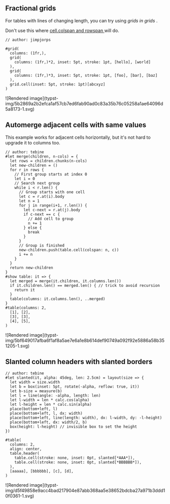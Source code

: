 ##  Fractional grids

For tables with lines of changing length, you can try using _grids in grids_ .

Don't use this where [ cell.colspan and rowspan
](https://typst.app/docs/reference/model/table/#definitions-cell-colspan) will
do.

    
    
    // author: jimpjorps
    
    #grid(
      columns: (1fr,),
      grid(
        columns: (1fr,)*2, inset: 5pt, stroke: 1pt, [hello], [world]
      ),
      grid(
        columns: (1fr,)*3, inset: 5pt, stroke: 1pt, [foo], [bar], [baz]
      ),
      grid.cell(inset: 5pt, stroke: 1pt)[abcxyz]
    )

![Rendered image](typst-
img/5b2869a2b2efca1af57cb7ed6fab90ad0c83a35b76c05258a1ae64096d5a8173-1.svg)

##  Automerge adjacent cells with same values

This example works for adjacent cells horizontally, but it's not hard to
upgrade it to columns too.

    
    
    // author: tebine
    #let merge(children, n-cols) = {
      let rows = children.chunks(n-cols)
      let new-children = ()
      for r in rows {
        // First group starts at index 0
        let i = 0 
        // Search next group
        while i < r.len() {
          // Group starts with one cell
          let c = r.at(i).body
          let n = 1
          for j in range(i+1, r.len()) {
            let c-next = r.at(j).body
            if c-next == c {
              // Add cell to group
              n += 1
            } else {
              break
            }
          }
          // Group is finished
          new-children.push(table.cell(colspan: n, c))
          i += n
        }
      }
      return new-children
    }
    #show table: it => {
      let merged = merge(it.children, it.columns.len())
      if it.children.len() == merged.len() { // trick to avoid recursion
        return it
      }
      table(columns: it.columns.len(), ..merged)
    }
    #table(columns: 2,
      [1], [2],
      [3], [3],
      [4], [5],
    )

![Rendered image](typst-
img/5bf649017afba6f1af8a5ae7e6a1e8b614def90749a092f92e5886a58b351205-1.svg)

##  Slanted column headers with slanted borders

    
    
    // author: tebine
    #let slanted(it, alpha: 45deg, len: 2.5cm) = layout(size => {
      let width = size.width
      let b = box(inset: 5pt, rotate(-alpha, reflow: true, it))
      let b-size = measure(b)
      let l = line(angle: -alpha, length: len)
      let l-width = len * calc.cos(alpha)
      let l-height = len * calc.sin(alpha)
      place(bottom+left, l)
      place(bottom+left, l, dx: width)
      place(bottom+left, line(length: width), dx: l-width, dy: -l-height)
      place(bottom+left, dx: width/2, b)
      box(height: l-height) // invisible box to set the height
    })
    
    #table(
      columns: 2,
      align: center,
      table.header(
        table.cell(stroke: none, inset: 0pt, slanted[*AAA*]),
        table.cell(stroke: none, inset: 0pt, slanted[*BBBBBB*]),
      ),
      [aaaaa], [bbbbbb], [c], [d],
    )

![Rendered image](typst-
img/d5f49858e9acc4bad217904e87abb368aa5e38652bdcba27a971b3ddd10f0361-1.svg)

